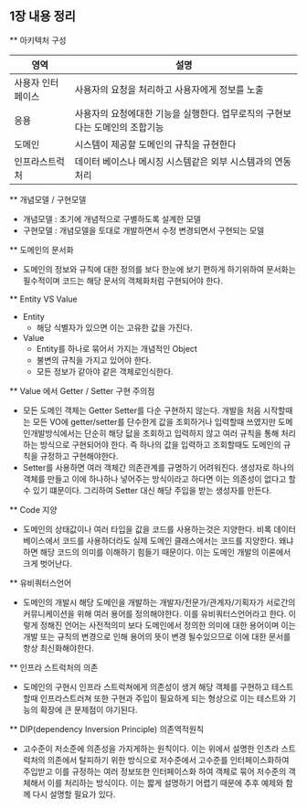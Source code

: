 ## 1장 내용 정리

** 아키텍처 구성

| 영역            | 설명                                         |
|---------------|--------------------------------------------|
| 사용자 인터페이스     | 사용자의 요청을 처리하고 사용자에게 정보를 노출                 |
| 응용            | 사용자의 요청에대한 기능을 실행한다. 업무로직의 구현보다는 도메인의 조합기능 |
| 도메인           | 시스템이 제공할 도메인의 규칙을 규현한다                     |
| 인프라스트럭처       | 데이터 베이스나 메시징 시스템같은 외부 시스템과의 연동처리           |


** 개념모델 / 구현모델
 - 개념모델 : 초기에 개념적으로 구별하도록 설계한 모델
 - 구현모델 : 개념모델을 토대로 개발하면서 수정 변경되면서 구현되는 모델  

** 도메인의 문서화
 - 도메인의 정보와 규칙에 대한 정의를 보다 한눈에 보기 편하게 하기위하여 문서화는 필수적이며 코드는 해당 문서의 객체화처럼 구현되어야 한다.

** Entity VS Value
 - Entity
   - 해당 식별자가 있으면 이는 고유한 값을 가진다.
 - Value
   - Entity를 하나로 묶어서 가지는 개념적인 Object
   - 불변의 규칙을 가지고 있어야 한다.
   - 모든 정보가 같아야 같은 객체로인식한다.

** Value 에서 Getter / Setter 구현 주의점
 - 모든 도메인 객체는 Getter Setter를 다순 구현하지 않는다. 개발을 처음 시작할때는 모든 VO에 getter/setter를 단수한게 값을 조회하거나 입력할때 
 쓰였지만 도메인개발방식에서는 단순히 해당 닶을 조회하고 입력하지 않고 여러 규칙을 통해 처리하는 방식으로 구현되어야 한다. 즉 하나의 값을 입력하고 조회할때도 
도메인의 규칙을 규정하고 구현해야한다.
 - Setter를 사용하면 여러 객체간 의존관계를 규명하기 어려워진다. 생성자로 하나의 객체를 만들고 이에 하나하나 넣어주는 방식이라고 하다면 
이는 의존성이 없다고 할수 있기 떄문이다. 그리하여 Setter 대신 해당 주입을 받는 생성자를 만든다.

** Code 지양
- 도메인의 상태값이나 여러 타입을 값을 코드를 사용하는것은 지양한다. 비록 데이터 베이스에서 코드를 사용하더라도 실제 도메인 클래스에서는 코드를 지양한다. 
왜냐하면 해당 코드의 의미를 이해하기 힘들기 때문이다. 이는 도메인 개발의 이론에서 크게 벗어난다.

** 유비쿼터스언어
- 도메인의 개발시 해당 도메인을 개발하는 개발자/전문가/관계자/기획자가 서로간의 커뮤니케이션을 위해 여러 용어를 정의해야한다. 이를 유비쿼터스언어라고 한다.
이렇게 정해진 언어는 사전적의미 보다 도메인에서 정의한 의미에 대한 용어이며 이는 개발 또는 규칙의 변경으로 인해 용어의 뜻이 변경 될수있으므로 이에 대한 문서를
항상 최신화해야한다.

** 인프라 스트럭처의 의존
- 도메인의 구현시 인프라 스트럭쳐에게 의존성이 생겨 해당 객체를 구현하고 테스트할때 인프라스트러쳐 또한 구현과 주입이 필요하게 되는 형상으로 
이는 테스트와 기능의 확장에 큰 문제점이 야기된다.

** DIP(dependency Inversion Principle) 의존역적원칙
- 고수준이 저소준에 의존성을 가지게하는 원칙이다. 이는 위에서 설명한 인츠라 스트럭처의 의존에서 탈피하기 위한 방식으로 저수준에서 
고수준를 인터페이스화하여 주입받고 이를 규정하는 여러 정보또한 인터페이스화 하여 객체로 묶어 저수준의 객체해서 이를 처리하는 방식이다.
이는 짧게 설명하기 어렵기 때문에 추후 예제와 함께 다시 설명할 필요가 있다. 
